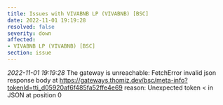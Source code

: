 ```yaml
---
title: Issues with VIVABNB LP (VIVABNB) [BSC]
date: 2022-11-01 19:19:28
resolved: false
severity: down
affected:
- VIVABNB LP (VIVABNB) [BSC]
section: issue
---
```


*2022-11-01 19:19:28* The gateway is unreachable: FetchError invalid json response body at https://gateways.thomiz.dev/bsc/meta-info?tokenId=tti_d05920af6f485fa52ffe4e69 reason: Unexpected token < in JSON at position 0